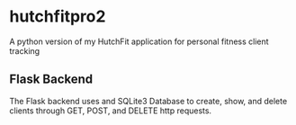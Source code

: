 # hutchfitpro2
A python version of my HutchFit application for personal fitness client tracking

## Flask Backend
The Flask backend uses and SQLite3 Database to create, show, and delete clients through GET, POST, and DELETE http requests. 
